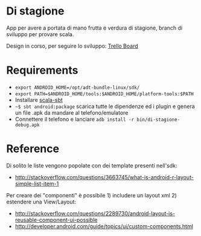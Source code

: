Di stagione
===========

App per avere a portata di mano frutta e verdura di stagione, branch di sviluppo per provare scala.

Design in corso, per seguire lo sviluppo: [Trello Board](https://trello.com/board/di-stagione/5150c9051ff9b8d161008df7 "Trello Board - Di stagione")

Requirements
============

- `export ANDROID_HOME=/opt/adt-bundle-linux/sdk/`
- `export PATH=$ANDROID_HOME/tools:$ANDROID_HOME/platform-tools:$PATH`
- Installare [scala-sbt](http://www.scala-sbt.org/release/docs/Getting-Started/Setup.html)
- `~$ sbt android:package` scarica tutte le dipendenze ed i plugin e genera un file .apk da mandare al telefono/emulatore
- Connettere il telefono e lanciare `adb install -r bin/di-stagione-debug.apk`

Reference
=========

Di solito le liste vengono popolate con dei template presenti nell'sdk:
- http://stackoverflow.com/questions/3663745/what-is-android-r-layout-simple-list-item-1

Per creare dei "componenti" è possibile 1) includere un layout xml 2) estendere una View/Layout:
- http://stackoverflow.com/questions/2289730/android-layout-is-reusable-component-ui-possible
- http://developer.android.com/guide/topics/ui/custom-components.html
